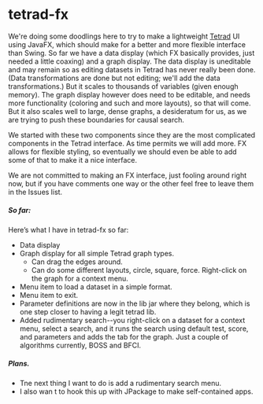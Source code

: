 # tetrad-fx

We're doing some doodlings here to try to make a lightweight [Tetrad](https://github.com/cmu-phil/tetrad) UI using JavaFX, which should make for a better and more flexible interface than Swing. So far we have a data display (which FX basically provides, just needed a little coaxing) and a graph display. The data display is uneditable and may remain so as editing datasets in Tetrad has never really been done. (Data transformations are done but not editing; we'll add the data transformations.) But it scales to thousands of variables (given enough memory). The graph display however does need to be editable, and needs more functionality (coloring and such and more layouts), so that will come. But it also scales well to large, dense graphs, a desideratum for us, as we are trying to push these boundaries for causal search.

We started with these two components since they are the most complicated components in the Tetrad interface. As time permits we will add more. FX allows for flexible styling, so eventually we should even be able to add some of that to make it a nice interface.

We are not committed to making an FX interface, just fooling around right now, but if you have comments one way or the other feel free to leave them in the Issues list.

##### So far:

Here’s what I have in tetrad-fx so far:
* Data display
* Graph display for all simple Tetrad graph types.
    * Can drag the edges around.
    * Can do some different layouts, circle, square, force. Right-click on the graph for a context menu.
* Menu item to load a dataset in a simple format.
* Menu item to exit.
* Parameter definitions are now in the lib jar where they belong, which is one step closer to having a legit tetrad lib.
* Added rudimentary search--you right-click on a dataset for a context menu, select a search, and it runs the search using default test, score, and parameters and adds the tab for the graph. Just a couple of algorithms currently, BOSS and BFCI.

##### Plans.

* Tne next thing I want to do is add a rudimentary search menu.
* I also wan t to hook this up with JPackage to make self-contained apps.
